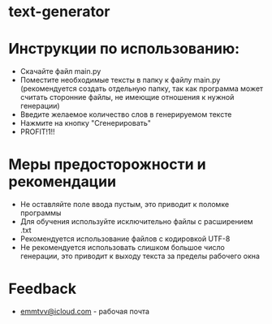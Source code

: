 # text-generator

# Инструкции по использованию:
- Скачайте файл main.py
- Поместите необходимые тексты в папку к файлу main.py (рекомендуется создать отдельную папку, так как программа может считать сторонние файлы, не имеющие отношения к нужной генерации)
- Введите желаемое количество слов в генерируемом тексте
- Нажмите на кнопку "Сгенерировать"
- PROFIT!1!!

# Меры предосторожности и рекомендации
- Не оставляйте поле ввода пустым, это приводит к поломке программы
- Для обучения используйте исключительно файлы с расширением .txt
- Рекомендуется использование файлов с кодировкой UTF-8
- Не рекомендуется использовать слишком большое число генерации, это приводит к выходу текста за пределы рабочего окна

# Feedback
- emmtvv@icloud.com - рабочая почта
